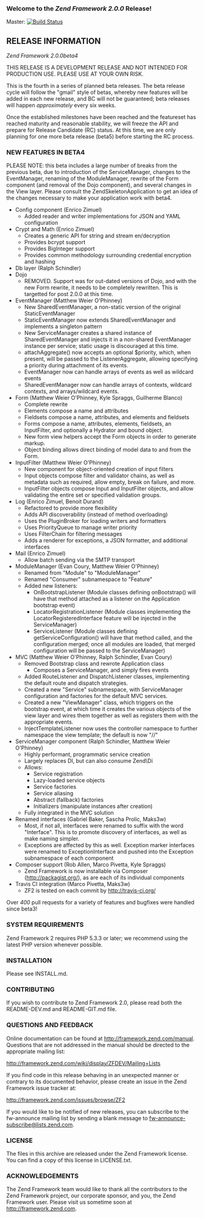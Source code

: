 ### Welcome to the *Zend Framework 2.0.0* Release!

Master: [![Build Status](https://secure.travis-ci.org/zendframework/zf2.png?branch=master)](http://travis-ci.org/zendframework/zf2)

## RELEASE INFORMATION

*Zend Framework 2.0.0beta4*

THIS RELEASE IS A DEVELOPMENT RELEASE AND NOT INTENDED FOR PRODUCTION USE.
PLEASE USE AT YOUR OWN RISK.

This is the fourth in a series of planned beta releases. The beta release
cycle will follow the "gmail" style of betas, whereby new features will
be added in each new release, and BC will not be guaranteed; beta
releases will happen _approximately_ every six weeks. 

Once the established milestones have been reached and the featureset has reached
maturity and reasonable stability, we will freeze the API and prepare for
Release Candidate (RC) status. At this time, we are only planning for one more
beta release (beta5) before starting the RC process.

### NEW FEATURES IN BETA4

PLEASE NOTE: this beta includes a large number of breaks from the previous beta,
due to introduction of the ServiceManager, changes to the EventManager, renaming
of the ModuleManager, rewrite of the Form component (and removal of the Dojo
component), and several changes in the View layer. Please consult the
ZendSkeletonApplication to get an idea of the changes necessary to make your
application work with beta4.

 - Config component (Enrico Zimuel)
    -  Added reader and writer implementations for JSON and YAML configuration
 - Crypt and Math (Enrico Zimuel)
    - Creates a generic API for string and stream en/decryption
    - Provides bcrypt support
    - Provides BigInteger support
    - Provides common methodology surrounding credential encryption and hashing
 - Db layer (Ralph Schindler)
 - Dojo
    - REMOVED. Support was for out-dated versions of Dojo, and with the new Form
      rewrite, it needs to be completely rewritten. This is targetted for post
      2.0.0 at this time.
 - EventManager (Matthew Weier O'Phinney)
    - New SharedEventManager, a non-static version of the original
      StaticEventManager
    - StaticEventManager now extends SharedEventManager and implements a
      singleton pattern
    - New ServiceManager creates a shared instance of SharedEventManager and
      injects it in a non-shared EventManager instance per service; static usage
      is discouraged at this time.
    - attachAggregate() now accepts an optional $priority, which, when present,
      will be passed to the ListenerAggregate, allowing specifying a priority
      during attachment of its events.
    - EventManager now can handle arrays of events as well as wildcard events
    - SharedEventManager now can handle arrays of contexts, wildcard contexts,
      and arrays/wildcard events.
 - Form (Matthew Weier O'Phinney, Kyle Spraggs, Guilherme Blanco)
    - Complete rewrite
    - Elements compose a name and attributes
    - Fieldsets compose a name, attributes, and elements and fieldsets
    - Forms compose a name, attributes, elements, fieldsets, an InputFilter, and
      optionally a Hydrator and bound object.
    - New form view helpers accept the Form objects in order to generate markup.
    - Object binding allows direct binding of model data to and from the Form.
 - InputFilter (Matthew Weier O'Phinney)
    - New component for object-oriented creation of input filters
    - Input objects compose filter and validator chains, as well as metadata
      such as required, allow empty, break on failure, and more.
    - InputFilter objects compose Input and InputFilter objects, and allow
      validating the entire set or specified validation groups.
 - Log (Enrico Zimuel, Benoit Durand)
    - Refactored to provide more flexibility
    - Adds API discoverability (instead of method overloading)
    - Uses the PluginBroker for loading writers and formatters
    - Uses PriorityQueue to manage writer priority
    - Uses FilterChain for filtering messages
    - Adds a renderer for exceptions, a JSON formatter, and additional interfaces
 - Mail (Enrico Zimuel)
    - Allow batch sending via the SMTP transport
 - ModuleManager (Evan Coury, Matthew Weier O'Phinney)
    - Renamed from "Module" to "ModuleManager"
    - Renamed "Consumer" subnamespace to "Feature"
    - Added new listeners:
      - OnBootstrapListener (Module classes defining onBootstrap() will have
        that method attached as a listener on the Application bootstrap event)
      - LocatorRegistrationListener (Module classes implementing the
        LocatorRegisteredInterface feature will be injected in the
        ServiceManager)
      - ServiceListener (Module classes defining getServiceConfiguration() will
        have that method called, and the configuration merged; once all modules
        are loaded, that merged configuration will be passed to the
        ServiceManager)
 - MVC (Matthew Weier O'Phinney, Ralph Schindler, Evan Coury)
    - Removed Bootstrap class and rewrote Application class
      - Composes a ServiceManager, and simply fires events
    - Added RouteListener and DispatchListener classes, implementing the default
      route and dispatch strategies.
    - Created a new "Service" subnamespace, with ServiceManager configuration
      and factories for the default MVC services.
    - Created a new "ViewManager" class, which triggers on the bootstrap event,
      at which time it creates the various objects of the view layer and wires
      them together as well as registers them with the appropriate events.
    - InjectTemplateListener now uses the controller namespace to further
      namespace the view template; the default is now 
      "<normalized top-level namespace>/<normalized controller name>/<action>"
 - ServiceManager component (Ralph Schindler, Matthew Weier O'Phinney)
    - Highly performant, programmatic service creation
    - Largely replaces DI, but can also consume Zend\Di
    - Allows:
      - Service registration
      - Lazy-loaded service objects
      - Service factories
      - Service aliasing
      - Abstract (fallback) factories
      - Initializers (manipulate instances after creation)
    - Fully integrated in the MVC solution
 - Renamed interfaces (Gabriel Baker, Sascha Prolic, Maks3w)
   - Most, if not all, interfaces were renamed to suffix with the word
     "Interface". This is to promote discovery of interfaces, as well as make
     naming simpler.
   - Exceptions are affected by this as well. Exception marker interfaces were
     renamed to ExceptionInterface and pushed into the Exception subnamespace of
     each component
 - Composer support (Rob Allen, Marco Pivetta, Kyle Spraggs)
   - Zend Framework is now installable via Composer (http://packagist.org/), as
     are each of its individual components
 - Travis CI integration (Marco Pivetta, Maks3w)
   - ZF2 is tested on each commit by http://travis-ci.org/

Over *400* pull requests for a variety of features and bugfixes were handled
since beta3!

### SYSTEM REQUIREMENTS

Zend Framework 2 requires PHP 5.3.3 or later; we recommend using the
latest PHP version whenever possible.

### INSTALLATION

Please see INSTALL.md.

### CONTRIBUTING

If you wish to contribute to Zend Framework 2.0, please read both the
README-DEV.md and README-GIT.md file.

### QUESTIONS AND FEEDBACK

Online documentation can be found at http://framework.zend.com/manual.
Questions that are not addressed in the manual should be directed to the
appropriate mailing list:

http://framework.zend.com/wiki/display/ZFDEV/Mailing+Lists

If you find code in this release behaving in an unexpected manner or
contrary to its documented behavior, please create an issue in the Zend
Framework issue tracker at:

http://framework.zend.com/issues/browse/ZF2

If you would like to be notified of new releases, you can subscribe to
the fw-announce mailing list by sending a blank message to
<fw-announce-subscribe@lists.zend.com>.

### LICENSE

The files in this archive are released under the Zend Framework license.
You can find a copy of this license in LICENSE.txt.

### ACKNOWLEDGEMENTS

The Zend Framework team would like to thank all the contributors to the Zend
Framework project, our corporate sponsor, and you, the Zend Framework user.
Please visit us sometime soon at http://framework.zend.com.
